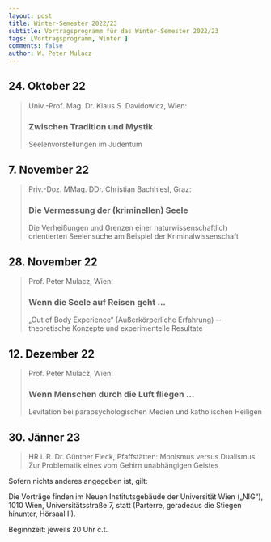 ```yaml
---
layout: post
title: Winter-Semester 2022/23
subtitle: Vortragsprogramm für das Winter-Semester 2022/23
tags: [Vortragsprogramm, Winter ]
comments: false
author: W. Peter Mulacz
---
```


## 24. Oktober 22
> Univ.-Prof. Mag. Dr. Klaus S. Davidowicz, Wien:
> ### Zwischen Tradition und Mystik
> Seelenvorstellungen im Judentum


## 7. November 22
> Priv.-Doz. MMag. DDr. Christian Bachhiesl, Graz:
> ### Die Vermessung der (kriminellen) Seele
> Die Verheißungen und Grenzen einer naturwissenschaftlich orientierten Seelensuche am Beispiel der Kriminalwissenschaft


## 28. November 22
> Prof. Peter Mulacz, Wien:
> ### Wenn die Seele auf Reisen geht …
> „Out of Body Experience“ (Außerkörperliche Erfahrung) ─ theoretische Konzepte und experimentelle Resultate


## 12. Dezember 22
> Prof. Peter Mulacz, Wien:
> ### Wenn Menschen durch die Luft fliegen …
> Levitation bei parapsychologischen Medien und katholischen Heiligen

## 30. Jänner 23
> HR i. R. Dr. Günther Fleck, Pfaffstätten:
> Monismus versus Dualismus
> Zur Problematik eines vom Gehirn unabhängigen Geistes







Sofern nichts anderes angegeben ist, gilt:

Die Vorträge finden im Neuen Institutsgebäude der Universität Wien („NIG“), 1010 Wien, Universitätsstraße 7, statt (Parterre, geradeaus die Stiegen hinunter, Hörsaal II).

Beginnzeit: jeweils 20 Uhr c.t.